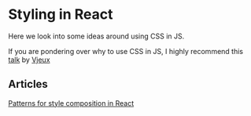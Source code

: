 # Styling in React

Here we look into some ideas around using CSS in JS.

If you are pondering over why to use CSS in JS, I highly recommend this [talk](http://blog.vjeux.com/2014/javascript/react-css-in-js-nationjs.html) by [Vjeux](https://twitter.com/Vjeux)

## Articles

[Patterns for style composition in React](http://jxnblk.com/writing/posts/patterns-for-style-composition-in-react/)